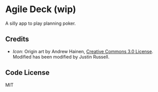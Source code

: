 # Agile Deck (wip)

A silly app to play planning poker.

## Credits

- *Icon*: Origin art by Andrew Hainen, [Creative Commons 3.0
  License](http://creativecommons.org/licenses/by/3.0/us/legalcode). Modified
  has been modified by Justin Russell.


## Code License

MIT
